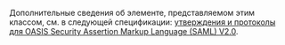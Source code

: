 Дополнительные сведения об элементе, представляемом этим классом, см. в следующей спецификации: [утверждения и протоколы для OASIS Security Assertion Markup Language (SAML) V2.0](http://docs.oasis-open.org/security/saml/v2.0/saml-core-2.0-os.pdf).
